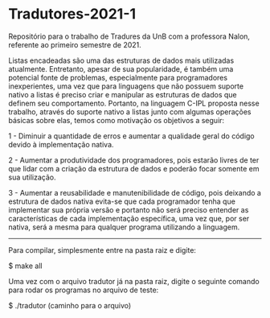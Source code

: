# Tradutores-2021-1
Repositório para o trabalho de Tradures da UnB com a professora Nalon, referente ao primeiro semestre de 2021.

Listas encadeadas são uma das estruturas de dados mais utilizadas atualmente. Entretanto, apesar de sua popularidade, é também uma potencial fonte de problemas, especialmente para programadores inexperientes, uma vez que para linguagens que não possuem suporte nativo a listas é preciso criar e manipular as estruturas de dados que definem seu comportamento. Portanto, na linguagem C-IPL proposta nesse trabalho, através do suporte nativo a listas junto com algumas operações básicas sobre elas, temos como motivação os objetivos a seguir:

1 - Diminuir a quantidade de erros e aumentar a qualidade geral do código devido à implementação nativa.

2 - Aumentar a produtividade dos programadores, pois estarão livres de ter que lidar com a criação da estrutura de dados e poderão focar somente em sua utilização.

3 - Aumentar a reusabilidade e manutenibilidade de código, pois deixando a estrutura de dados nativa evita-se que cada programador tenha que implementar sua própria versão e portanto não será preciso entender as características de cada implementação específica, uma vez que, por ser nativa, será a mesma para qualquer programa utilizando a linguagem.

----------------------------------------------------------------

Para compilar, simplesmente entre na pasta raiz e digite:

  $ make all

Uma vez com o arquivo tradutor já na pasta raiz, digite o seguinte comando para rodar os programas no arquivo de teste:

  $ ./tradutor (caminho para o arquivo)
